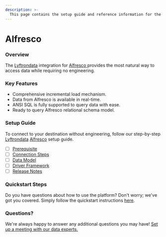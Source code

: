 ```yaml
---
description: >-
  This page contains the setup guide and reference information for the Alfresco source connector.
---
```


# Alfresco

### Overview

The [Lyftrondata](https://www.lyftrondata.com/) integration for [Alfresco](https://www.lyftrondata.com/integration/alfresco/)[ ](https://www.lyftrondata.com/integration/alfresco/)provides the most natural way to access data while requiring no engineering.

### Key Features

* Comprehensive incremental load mechanism.
* Data from Alfresco is available in real-time.&#x20;
* ANSI SQL is fully supported to query data with ease.
* Ready to query Alfresco relational schema model.

### Setup Guide

To connect to your destination without engineering, follow our step-by-step [Lyftrondata](https://www.lyftrondata.com/)  [Alfresco](https://www.lyftrondata.com/integration/alfresco/) setup guide.

* [ ] [Prerequisite](../../business-analytics/alfresco/prerequisite.md)
* [ ] [Connection Steps](../../business-analytics/alfresco/connection-steps.md)
* [ ] [Data Model](../../business-analytics/alfresco/data-model/)
* [ ] [Driver Framework](../../business-analytics/alfresco/driver-framework/)
* [ ] [Release Notes](../../business-analytics/alfresco/release-notes.md)

### Quickstart Steps

Do you have questions about how to use the platform? Don't worry; we've got you covered. Simply follow the quickstart instructions [here](../../../quickstart-steps.md).

### Questions? <a href="#questions" id="questions"></a>

We're always happy to answer any additional questions you may have! [Set up a meeting with our data experts.](https://www.lyftrondata.com/book-a-meeting/)

